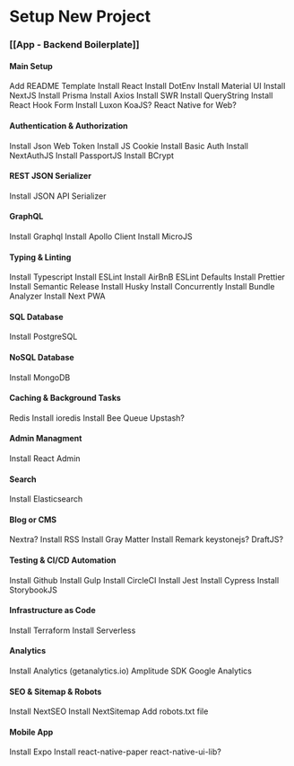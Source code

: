# Setup New Project

### [[App - Backend Boilerplate]]

#### Main Setup
Add README Template
Install React
Install DotEnv
Install Material UI
Install NextJS
Install Prisma
Install Axios
Install SWR
Install QueryString
Install React Hook Form
Install Luxon
KoaJS?
React Native for Web?

#### Authentication & Authorization
Install Json Web Token
Install JS Cookie
Install Basic Auth
Install NextAuthJS
Install PassportJS
Install BCrypt

#### REST JSON Serializer
Install JSON API Serializer

#### GraphQL
Install Graphql
Install Apollo Client
Install MicroJS

#### Typing & Linting
Install Typescript
Install ESLint
Install AirBnB ESLint Defaults
Install Prettier
Install Semantic Release
Install Husky
Install Concurrently
Install Bundle Analyzer
Install Next PWA

#### SQL Database
Install PostgreSQL

#### NoSQL Database
Install MongoDB

#### Caching & Background Tasks
Redis
Install ioredis
Install Bee Queue
Upstash?

#### Admin Managment
Install React Admin

#### Search
Install Elasticsearch

#### Blog or CMS
Nextra?
Install RSS
Install Gray Matter
Install Remark
keystonejs?
DraftJS?

#### Testing & CI/CD Automation
Install Github
Install Gulp
Install CircleCI
Install Jest
Install Cypress
Install StorybookJS

#### Infrastructure as Code
Install Terraform
Install Serverless

#### Analytics
Install Analytics (getanalytics.io)
Amplitude SDK
Google Analytics

#### SEO & Sitemap & Robots
Install NextSEO
Install NextSitemap
Add robots.txt file

#### Mobile App
Install Expo
Install react-native-paper
react-native-ui-lib?